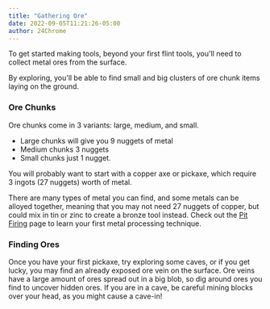```yaml
---
title: "Gathering Ore"
date: 2022-09-05T11:21:26-05:00
author: 24Chrome
---
```


To get started making tools, beyond your first flint tools, you'll need to collect metal ores from the surface.

By exploring, you'll be able to find small and big clusters of ore chunk items laying on the ground. 

### Ore Chunks

Ore chunks come in 3 variants: large, medium, and small. 
- Large chunks will give you 9 nuggets of metal
- Medium chunks 3 nuggets
- Small chunks just 1 nugget. 

You will probably want to start with a copper axe or pickaxe, which require 3 ingots (27 nuggets) worth of metal.

There are many types of metal you can find, and some metals can be alloyed together, meaning that you may not need 27 nuggets of copper, but could mix in tin or zinc to create a bronze tool instead. Check out the [Pit Firing](/wiki/primeval/guides/pit_firing) page to learn your first metal processing technique. 

### Finding Ores

Once you have your first pickaxe, try exploring some caves, or if you get lucky, you may find an already exposed ore vein on the surface. Ore veins have a large amount of ores spread out in a big blob, so dig around ores you find to uncover hidden ores. If you are in a cave, be careful mining blocks over your head, as you might cause a cave-in!
